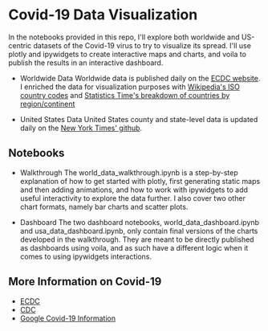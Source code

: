 # Covid-19 Data Visualization

In the notebooks provided in this repo, I'll explore both worldwide and US-centric datasets of the Covid-19 virus to try to visualize its spread. I'll use plotly and ipywidgets to create interactive maps and charts, and voila to publish the results in an interactive dashboard.

* Worldwide Data
Worldwide data is published daily on the [ECDC website](https://www.ecdc.europa.eu/en/geographical-distribution-2019-ncov-cases). I enriched the data for visualization purposes with [Wikipedia's ISO country codes](https://en.wikipedia.org/wiki/List_of_ISO_3166_country_codes) and [Statistics Time's breakdown of countries by region/continent](http://statisticstimes.com/geography/countries-by-continents.php)

* United States Data
United States county and state-level data is updated daily on the [New York Times' github](https://github.com/nytimes/covid-19-data).


## Notebooks

* Walkthrough
The world_data_walkthrough.ipynb is a step-by-step explanation of how to get started with plotly, first generating static maps and then adding animations, and how to work with ipywidgets to add useful interactivity to explore the data further. I also cover two other chart formats, namely bar charts and scatter plots.

* Dashboard
The two dashboard notebooks, world_data_dashboard.ipynb and usa_data_dashboard.ipynb, only contain final versions of the charts developed in the walkthrough. They are meant to be directly published as dashboards using voila, and as such have a different logic when it comes to using ipywidgets interactions.


## More Information on Covid-19

* [ECDC](https://www.ecdc.europa.eu/en/covid-19-pandemic)
* [CDC](https://www.cdc.gov/coronavirus/2019-ncov/index.html)
* [Google Covid-19 Information](https://www.google.com/covid19/)
